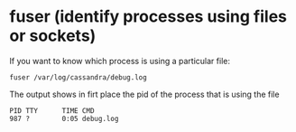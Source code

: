 # fuser (identify processes using files or sockets)

If you want to know which process is using a particular file:
```
fuser /var/log/cassandra/debug.log
```
The output shows in firt place the pid of the process that is using the file
```
PID TTY      TIME CMD
987 ?        0:05 debug.log
```
